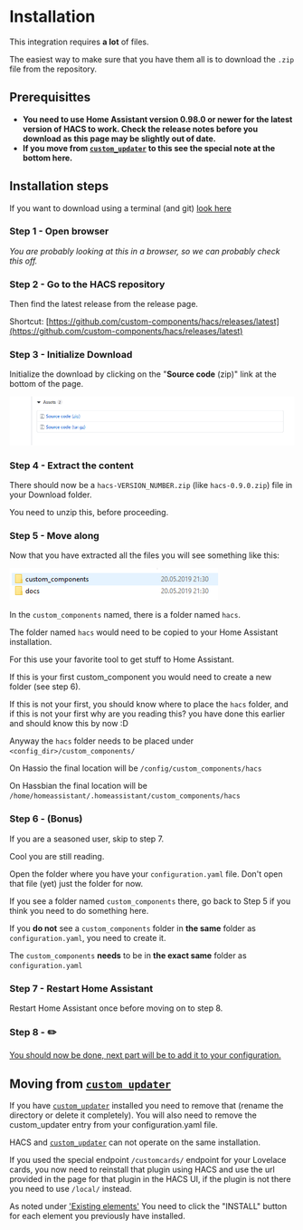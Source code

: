 # Installation

This integration requires **a lot** of files.

The easiest way to make sure that you have them all is to download the `.zip` file from the repository.

## Prerequisittes

- **You need to use Home Assistant version 0.98.0 or newer for the latest version of HACS to work. Check the release notes before you download as this page may be slightly out of date.**
- **If you move from [`custom_updater`](https://github.com/custom-components/custom_updater) to this see the special note at the bottom here.**

## Installation steps

If you want to download using a terminal (and git) [look here](../terminal)

### Step 1 - Open browser

_You are probably looking at this in a browser, so we can probably check this off._

### Step 2 - Go to the HACS repository

Then find the latest release from the release page.

Shortcut: [https://github.com/custom-components/hacs/releases/latest](https://github.com/custom-components/hacs/releases/latest)

### Step 3 - Initialize Download

Initialize the download by clicking on the "**Source code** (zip)" link at the bottom of the page.

![install2](../images/install2.png)

### Step 4 - Extract the content

There should now be a `hacs-VERSION_NUMBER.zip` (like `hacs-0.9.0.zip`) file in your Download folder.

You need to unzip this, before proceeding.

### Step 5 - Move along

Now that you have extracted all the files you will see something like this:

![install3](../images/install3.png)

In the `custom_components` named, there is a folder named `hacs`.


The folder named `hacs` would need to be copied to your Home Assistant installation.

For this use your favorite tool to get stuff to Home Assistant.

If this is your first custom_component you would need to create a new folder (see step 6).

If this is not your first, you should know where to place the `hacs` folder, and if this is not your first why are you reading this? you have done this earlier and should know this by now :D

Anyway the `hacs` folder needs to be placed under `<config_dir>/custom_components/`

On Hassio the final location will be `/config/custom_components/hacs`

On Hassbian the final location will be `/home/homeassistant/.homeassistant/custom_components/hacs`

### Step 6 - (Bonus)

If you are a seasoned user, skip to step 7.

Cool you are still reading.

Open the folder where you have your `configuration.yaml` file.
Don't open that file (yet) just the folder for now.

If you see a folder named `custom_components` there, go back to Step 5 if you think you need to do something here.

If you **do not** see a `custom_components` folder in **the same** folder as `configuration.yaml`, you need to create it.

The `custom_components` **needs** to be in **the exact same** folder as `configuration.yaml`

### Step 7 - Restart Home Assistant

Restart Home Assistant once before moving on to step 8.

### Step 8 - ✏️

[You should now be done, next part will be to add it to your configuration.](../configuration/)


## Moving from [`custom_updater`](https://github.com/custom-components/custom_updater)

If you have [`custom_updater`](https://github.com/custom-components/custom_updater) installed you need to remove that (rename the directory or delete it completely). You will also need to remove the custom_updater entry from your configuration.yaml file.

HACS and [`custom_updater`](https://github.com/custom-components/custom_updater) can not operate on the same installation.

If you used the special endpoint `/customcards/` endpoint for your Lovelace cards, you now need to reinstall that plugin using HACS and use the url provided in the page for that plugin in the HACS UI, if the plugin is not there you need to use `/local/` instead.

As noted under ['Existing elements'](../../#existing-elements) You need to click the "INSTALL" button for each element you previously have installed.
